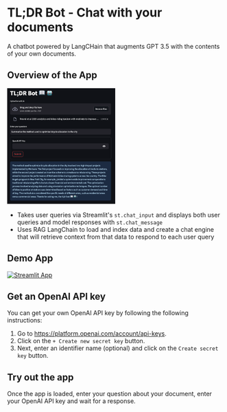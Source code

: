# TL;DR Bot - Chat with your documents

A chatbot powered by LangCHain that augments GPT 3.5 with the contents of your own documents.

## Overview of the App

<img src="ss_capture.png" width="50%">

- Takes user queries via Streamlit's `st.chat_input` and displays both user queries and model responses with `st.chat_message`
- Uses RAG LangChain to load and index data and create a chat engine that will retrieve context from that data to respond to each user query

## Demo App

[![Streamlit App](https://static.streamlit.io/badges/streamlit_badge_black_white.svg)](https://llm-for-good-aghutwvnl6suwgsz683vst.streamlit.app/)

## Get an OpenAI API key

You can get your own OpenAI API key by following the following instructions:
1. Go to https://platform.openai.com/account/api-keys.
2. Click on the `+ Create new secret key` button.
3. Next, enter an identifier name (optional) and click on the `Create secret key` button.

## Try out the app

Once the app is loaded, enter your question about your document, enter your OpenAI API key and wait for a response.
